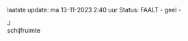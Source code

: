 laatste update: 
ma 13-11-2023  2:40   uur 
Status: FAALT - geel - 
<div class="service R">J</div><div class="service Y">schijfruimte</div>